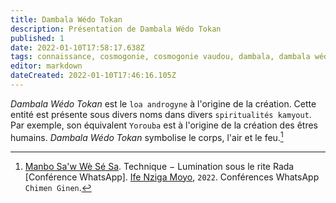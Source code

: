 ```yaml
---
title: Dambala Wédo Tokan
description: Présentation de Dambala Wédo Tokan
published: 1
date: 2022-01-10T17:58:17.638Z
tags: connaissance, cosmogonie, cosmogonie vaudou, dambala, dambala wédo, dambala wédo tokan, esprit, esprit serpent, esprit vaudou, loa, loa primordial, loa serpent, loa solaire, loa vaudou, serpent, énergie primordiale
editor: markdown
dateCreated: 2022-01-10T17:46:16.105Z
---
```


*Dambala Wédo Tokan* est le `loa androgyne` à l'origine de la création.
Cette entité est présente sous divers noms dans divers `spiritualités kamyout`. Par exemple, son équivalent `Yorouba` est à l'origine de la création des êtres humains.
*Dambala Wédo Tokan* symbolise le corps, l'air et le feu.[^1]

[^1]:  [Manbo Sa'w Wè Sé Sa](https://www.facebook.com/rosmywaystv). Technique − Lumination sous le rite Rada [Conférence WhatsApp]. [Ife Nziga Moyo](https://www.facebook.com/IF%C3%89-Nzinga-Moyo-102447998373899/), `2022`. Conférences WhatsApp `Chimen Ginen`.
